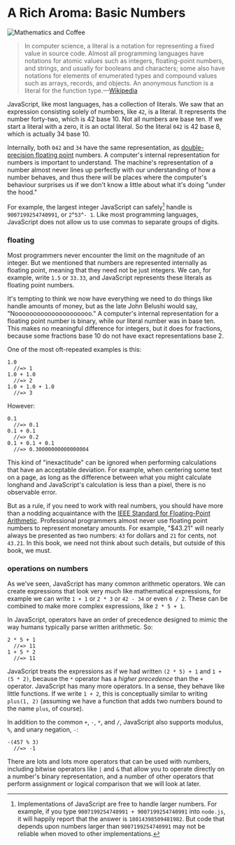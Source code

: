# A Rich Aroma: Basic Numbers

![Mathematics and Coffee](images/expressions-title.jpg)

> In computer science, a literal is a notation for representing a fixed value in source code. Almost all programming languages have notations for atomic values such as integers, floating-point numbers, and strings, and usually for booleans and characters; some also have notations for elements of enumerated types and compound values such as arrays, records, and objects. An anonymous function is a literal for the function type.—[Wikipedia](https://en.wikipedia.org/wiki/Literal_(computer_programming))

JavaScript, like most languages, has a collection of literals. We saw that an expression consisting solely of numbers, like `42`, is a literal. It represents the number forty-two, which is 42 base 10. Not all numbers are base ten. If we start a literal with a zero, it is an octal literal. So the literal `042` is 42 base 8, which is actually 34 base 10.

Internally, both `042` and `34` have the same representation, as [double-precision floating point] numbers. A computer's internal representation for numbers is important to understand. The machine's representation of a number almost never lines up perfectly with our understanding of how a number behaves, and thus there will be places where the computer's behaviour surprises us if we don't know a little about what it's doing "under the hood." 

[double-precision floating point]:http://en.wikipedia.org/wiki/Double-precision_floating-point_format

For example, the largest integer JavaScript can safely[^safe] handle is `9007199254740991`, or `2`^`53`^`- 1`. Like most programming languages, JavaScript does not allow us to use commas to separate groups of digits. 

[^safe]: Implementations of JavaScript are free to handle larger numbers. For example, if you type `9007199254740991 + 9007199254740991` into `node.js`, it will happily report that the answer is `18014398509481982`. But code that depends upon numbers larger than `9007199254740991` may not be reliable when moved to other implementations.

### floating

Most programmers never encounter the limit on the magnitude of an integer. But we mentioned that numbers are represented internally as floating point, meaning that they need not be just integers. We can, for example, write `1.5` or `33.33`, and JavaScript represents these literals as floating point numbers.

It's tempting to think we now have everything we need to do things like handle amounts of money, but as the late John Belushi would say, "Nooooooooooooooooooooo." A computer's internal representation for a floating point number is binary, while our literal number was in base ten. This makes no meaningful difference for integers, but it does for fractions, because some fractions base 10 do not have exact representations base 2.

One of the most oft-repeated examples is this:

    1.0
      //=> 1
    1.0 + 1.0
      //=> 2
    1.0 + 1.0 + 1.0
      //=> 3

However:

    0.1
      //=> 0.1
    0.1 + 0.1
      //=> 0.2
    0.1 + 0.1 + 0.1
      //=> 0.30000000000000004
      
This kind of "inexactitude" can be ignored  when performing calculations that have an acceptable deviation. For example, when centering some text on a page, as long as the difference between what you might calculate longhand and JavaScript's calculation is less than a pixel, there is no observable error.

But as a rule, if you need to work with real numbers, you should have more than a nodding acquaintance with the [IEEE Standard for Floating-Point Arithmetic][IEEE754]. Professional programmers almost never use floating point numbers to represent monetary amounts. For example, "$43.21" will nearly always be presented as two numbers: `43` for dollars and `21` for cents, not `43.21`. In this book, we need not think about such details, but outside of this book, we must.

[IEEE754]: https://en.wikipedia.org/wiki/IEEE_floating_point

### operations on numbers

As we've seen, JavaScript has many common arithmetic operators. We can create expressions that look very much like mathematical expressions, for example we can write `1 + 1` or `2 * 3` or `42 - 34` or even `6 / 2`. These can be combined to make more complex expressions, like `2 * 5 + 1`.

In JavaScript, operators have an order of precedence designed to mimic the way humans typically parse written arithmetic. So:

    2 * 5 + 1
      //=> 11
    1 + 5 * 2
      //=> 11
      
JavaScript treats the expressions as if we had written `(2 * 5) + 1` and `1 + (5 * 2)`, because the `*` operator has a *higher precedence* than the `+` operator. JavaScript has many more operators. In a sense, they behave like little functions. If we write `1 + 2`, this is conceptually similar to writing `plus(1, 2)` (assuming we have a function that adds two numbers bound to the name `plus`, of course).

In addition to the common `+`, `-`, `*`, and `/`, JavaScript also supports modulus, `%`, and unary negation, `-`:

    -(457 % 3)
      //=> -1

There are lots and lots more operators that can be used with numbers, including bitwise operators like `|` and `&` that allow you to operate directly on a number's binary representation, and a number of other operators that perform assignment or logical comparison that we will look at later.